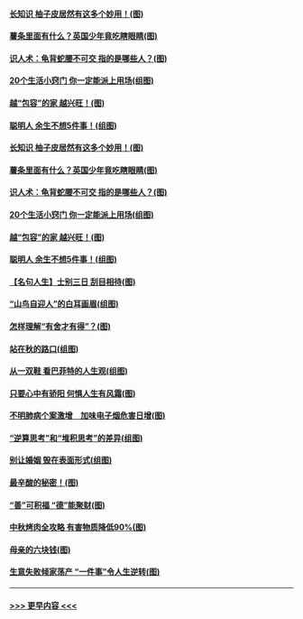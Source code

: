 #### [长知识 柚子皮居然有这多个妙用！(图)](../pages/p8/907425.md?t=09171733) 
#### [薯条里面有什么？英国少年竟吃瞎眼睛(图)](../pages/p8/907381.md?t=09171733) 
#### [识人术：龟背蛇腰不可交 指的是哪些人？(图)](../pages/p8/907503.md?t=09171733) 
#### [20个生活小窍门 你一定能派上用场(组图)](../pages/p8/907510.md?t=09171733) 
#### [越“包容”的家 越兴旺！(图)](../pages/p8/907328.md?t=09171733) 
#### [聪明人 余生不想5件事！(组图)](../pages/p8/907364.md?t=09171733) 
#### [长知识 柚子皮居然有这多个妙用！(图)](../pages/p8/907425.md?t=09171733) 
#### [薯条里面有什么？英国少年竟吃瞎眼睛(图)](../pages/p8/907381.md?t=09171733) 
#### [识人术：龟背蛇腰不可交 指的是哪些人？(图)](../pages/p8/907503.md?t=09171733) 
#### [20个生活小窍门 你一定能派上用场(组图)](../pages/p8/907510.md?t=09171733) 
#### [越“包容”的家 越兴旺！(图)](../pages/p8/907328.md?t=09171733) 
#### [聪明人 余生不想5件事！(组图)](../pages/p8/907364.md?t=09171733) 
#### [【名句人生】士别三日 刮目相待(图)](../pages/p8/906988.md?t=09171733) 
#### [“山鸟自迎人”的白耳画眉(组图)](../pages/p8/907332.md?t=09171733) 
#### [怎样理解“有舍才有得”？(图)](../pages/p8/906872.md?t=09171733) 
#### [站在秋的路口(组图)](../pages/p8/906914.md?t=09171733) 
#### [从一双鞋 看巴菲特的人生观(组图)](../pages/p8/907311.md?t=09171733) 
#### [只要心中有骄阳 何惧人生有风霜(图)](../pages/p8/907320.md?t=09171733) 
#### [不明肺病个案激增　加味电子烟危害日增(图)](../pages/p8/907307.md?t=09171733) 
#### [“逆算思考”和“堆积思考”的差异(组图)](../pages/p8/907229.md?t=09171733) 
#### [别让婚姻 毁在表面形式(组图)](../pages/p8/907118.md?t=09171733) 
#### [最辛酸的秘密！(图)](../pages/p8/906327.md?t=09171733) 
#### [“善”可积福 “德”能聚财(图)](../pages/p8/906906.md?t=09171733) 
#### [中秋烤肉全攻略 有害物质降低90%(图)](../pages/p8/907227.md?t=09171733) 
#### [母亲的六块钱(图)](../pages/p8/907107.md?t=09171733) 
#### [生意失败倾家荡产 “一件事”令人生逆转(图)](../pages/p8/907101.md?t=09171733) 

----
#### [ >>> 更早内容 <<< ](../indexes/p8-earlier.md)
